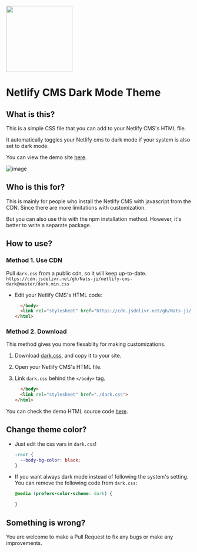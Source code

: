 <a href="https://www.buymeacoffee.com/mingm"><img src="https://img.buymeacoffee.com/button-api/?text=Buy me a coffee&emoji=&slug=mingm&button_colour=FF5F5F&font_colour=ffffff&font_family=Comic&outline_colour=000000&coffee_colour=FFDD00" width="180px"></a>

# Netlify CMS Dark Mode Theme

## What is this?

This is a simple CSS file that you can add to your Netlify CMS's HTML file.

It automatically toggles your Netlify cms to dark mode if your system is also set to dark mode.

You can view the demo site [here](https://nats-ji.github.io/netlify-cms-dark/).

![image](https://user-images.githubusercontent.com/13299626/110656997-708d1280-81fb-11eb-8c50-a9bd35596a82.png)

## Who is this for?

This is mainly for people who install the Netlify CMS with javascript from the CDN. Since there are more limitations with customization.

But you can also use this with the npm installation method. However, it's better to write a separate package.

## How to use?

### Method 1. Use CDN

Pull `dark.css` from a public cdn, so it will keep up-to-date. `https://cdn.jsdelivr.net/gh/Nats-ji/netlify-cms-dark@master/dark.min.css`

- Edit your Netlify CMS's HTML code:

   ```html
     </body>
     <link rel="stylesheet" href="https://cdn.jsdelivr.net/gh/Nats-ji/netlify-cms-dark@master/dark.min.css">
   </html>
   ```

### Method 2. Download

This method gives you more flexablity for making customizations.

1. Download [dark.css](https://github.com/Nats-ji/netlify-cms-dark/blob/master/dark.css), and copy it to your site.

2. Open your Netlify CMS's HTML file.

3. Link `dark.css` behind the `</body>` tag.
   ```html
     </body>
     <link rel="stylesheet" href="./dark.css">
   </html>
   ```
   
You can check the demo HTML source code [here](https://github.com/Nats-ji/netlify-cms-dark/blob/gh-pages/index.html).
   
## Change theme color?

- Just edit the css vars in `dark.css`!
   ```css
   :root {
     --body-bg-color: black;
   }
   ```
   
- If you want always dark mode instead of following the system's setting. You can remove the following code from `dark.css`:
   ```css
   @media (prefers-color-scheme: dark) {

   }
   ```

## Something is wrong?

You are welcome to make a Pull Request to fix any bugs or make any improvements.
